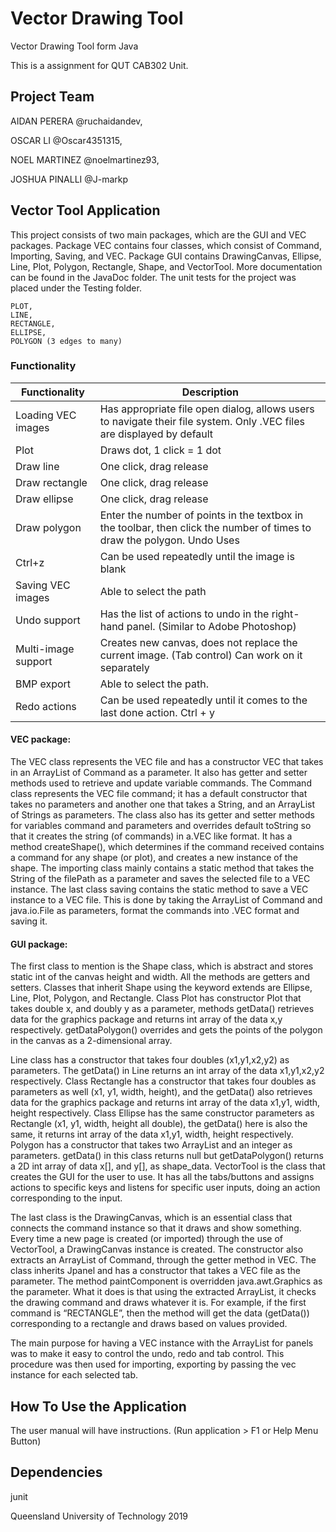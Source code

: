 # Vector Drawing Tool
Vector Drawing Tool form Java 

This is a assignment for QUT CAB302 Unit.


## Project Team

  AIDAN PERERA @ruchaidandev,
  
  OSCAR LI @Oscar4351315,
  
  NOEL MARTINEZ @noelmartinez93,
  
  JOSHUA PINALLI @J-markp
  
## Vector Tool Application
This project consists of two main packages, which are the GUI and VEC packages.  Package VEC contains four classes, which consist of Command, Importing, Saving, and VEC. Package GUI contains DrawingCanvas, Ellipse, Line, Plot, Polygon, Rectangle, Shape, and VectorTool. More documentation can be found in the JavaDoc folder. The unit tests for the project was placed under the Testing folder.

    PLOT,
    LINE,
    RECTANGLE,
    ELLIPSE,
    POLYGON (3 edges to many)

### Functionality
Functionality | Description |
--- | --- |
Loading VEC images |	Has appropriate file open dialog, allows users to navigate their file system. Only .VEC files are displayed by default |
Plot |	Draws dot, 1 click = 1 dot |
Draw line |	One click, drag release |
Draw rectangle |	One click, drag release |
Draw ellipse |	One click, drag release |
Draw polygon |	Enter the number of points in the textbox in the toolbar, then click the number of times to draw the polygon. Undo	Uses
Ctrl+z | Can be used repeatedly until the image is blank |
Saving VEC images |	Able to select the path |
Undo support |	Has the list of actions to undo in the right-hand panel. (Similar to Adobe Photoshop) |
Multi-image support |	Creates new canvas, does not replace the current image. (Tab control) Can work on it separately |
BMP export |	Able to select the path. |
Redo actions |	Can be used repeatedly until it comes to the last done action. Ctrl + y |

#### VEC package:
The VEC class represents the VEC file and has a constructor VEC that takes in an ArrayList of Command as a parameter. It also has getter and setter methods used to retrieve and update variable commands. The Command class represents the VEC file command; it has a default constructor that takes no parameters and another one that takes a String, and an ArrayList of Strings as parameters. The class also has its getter and setter methods for variables command and parameters and overrides default toString so that it creates the string (of commands) in a.VEC like format. It has a method createShape(), which determines if the command received contains a command for any shape (or plot), and creates a new instance of the shape. The importing class mainly contains a static method that takes the String of the filePath as a parameter and saves the selected file to a VEC instance. The last class saving contains the static method to save a VEC instance to a VEC file. This is done by taking the ArrayList of Command and java.io.File as parameters, format the commands into .VEC format and saving it.

#### GUI package:
The first class to mention is the Shape class, which is abstract and stores static int of the canvas height and width. All the methods are getters and setters. Classes that inherit Shape using the keyword extends are Ellipse, Line, Plot, Polygon, and Rectangle. Class Plot has constructor Plot that takes double x, and doubly y as a parameter, methods getData() retrieves data for the graphics package and returns int array of the data x,y respectively. getDataPolygon() overrides and gets the points of the polygon in the canvas as a 2-dimensional array.

Line class has a constructor that takes four doubles (x1,y1,x2,y2) as parameters. The getData() in Line returns an int array of the data x1,y1,x2,y2 respectively. Class Rectangle has a constructor that takes four doubles as parameters as well (x1, y1, width, height), and the getData() also retrieves data for the graphics package and returns int array of the data x1,y1, width, height respectively. Class Ellipse has the same constructor parameters as Rectangle (x1, y1, width, height all double), the getData() here is also the same, it returns int array of the data x1,y1, width, height respectively. Polygon has a constructor that takes two ArrayList<Double> and an integer as parameters. getData() in this class returns null but getDataPolygon() returns a 2D int array of data x[], and y[], as shape_data. VectorTool is the class that creates the GUI for the user to use. It has all the tabs/buttons and assigns actions to specific keys and listens for specific user inputs, doing an action corresponding to the input.

The last class is the DrawingCanvas, which is an essential class that connects the command instance so that it draws and show something. Every time a new page is created (or imported) through the use of VectorTool, a DrawingCanvas instance is created. The constructor also extracts an ArrayList of Command, through the getter method in VEC. The class inherits Jpanel and has a constructor that takes a VEC file as the parameter. The method paintComponent is overridden java.awt.Graphics as the parameter. What it does is that using the extracted ArrayList, it checks the drawing command and draws whatever it is. For example, if the first command is “RECTANGLE”, then the method will get the data (getData()) corresponding to a rectangle and draws based on values provided.

The main purpose for having a VEC instance with the ArrayList for panels was to make it easy to control the undo, redo and tab control. This procedure was then used for importing, exporting by passing the vec instance for each selected tab.



## How To Use the Application
The user manual will have instructions. (Run application > F1 or Help Menu Button)


## Dependencies
junit


Queensland University of Technology 2019

